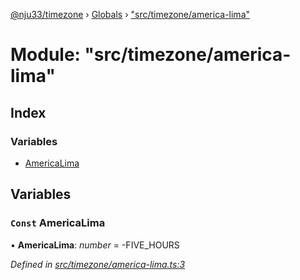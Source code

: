 [@nju33/timezone](../README.md) › [Globals](../globals.md) › ["src/timezone/america-lima"](_src_timezone_america_lima_.md)

# Module: "src/timezone/america-lima"

## Index

### Variables

* [AmericaLima](_src_timezone_america_lima_.md#const-americalima)

## Variables

### `Const` AmericaLima

• **AmericaLima**: *number* = -FIVE_HOURS

*Defined in [src/timezone/america-lima.ts:3](https://github.com/nju33/timezone/blob/84669d2/src/timezone/america-lima.ts#L3)*
